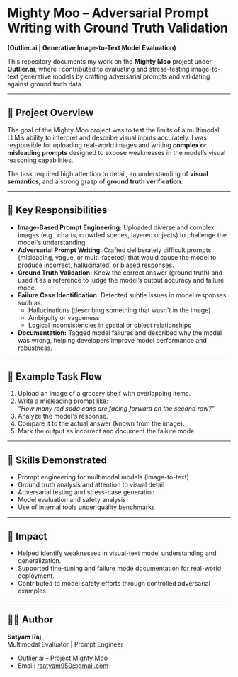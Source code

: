 
# Mighty Moo – Adversarial Prompt Writing with Ground Truth Validation  
**(Outlier.ai | Generative Image-to-Text Model Evaluation)**

This repository documents my work on the **Mighty Moo** project under **Outlier.ai**, where I contributed to evaluating and stress-testing image-to-text generative models by crafting adversarial prompts and validating against ground truth data.

---

## 🧠 Project Overview

The goal of the Mighty Moo project was to test the limits of a multimodal LLM’s ability to interpret and describe visual inputs accurately. I was responsible for uploading real-world images and writing **complex or misleading prompts** designed to expose weaknesses in the model’s visual reasoning capabilities.

The task required high attention to detail, an understanding of **visual semantics**, and a strong grasp of **ground truth verification**.

---

## 🔧 Key Responsibilities

- **Image-Based Prompt Engineering:** Uploaded diverse and complex images (e.g., charts, crowded scenes, layered objects) to challenge the model's understanding.
- **Adversarial Prompt Writing:** Crafted deliberately difficult prompts (misleading, vague, or multi-faceted) that would cause the model to produce incorrect, hallucinated, or biased responses.
- **Ground Truth Validation:** Knew the correct answer (ground truth) and used it as a reference to judge the model’s output accuracy and failure mode.
- **Failure Case Identification:** Detected subtle issues in model responses such as:
  - Hallucinations (describing something that wasn't in the image)
  - Ambiguity or vagueness
  - Logical inconsistencies in spatial or object relationships
- **Documentation:** Tagged model failures and described why the model was wrong, helping developers improve model performance and robustness.

---

## 🧪 Example Task Flow

1. Upload an image of a grocery shelf with overlapping items.
2. Write a misleading prompt like:  
   _“How many red soda cans are facing forward on the second row?”_
3. Analyze the model's response.
4. Compare it to the actual answer (known from the image).
5. Mark the output as incorrect and document the failure mode.

---

## 📌 Skills Demonstrated

- Prompt engineering for multimodal models (image-to-text)
- Ground truth analysis and attention to visual detail
- Adversarial testing and stress-case generation
- Model evaluation and safety analysis
- Use of internal tools under quality benchmarks

---

## 🚀 Impact

- Helped identify weaknesses in visual-text model understanding and generalization.
- Supported fine-tuning and failure mode documentation for real-world deployment.
- Contributed to model safety efforts through controlled adversarial examples.

---

## 👨‍💻 Author

**Satyam Raj**  
Multimodal Evaluator | Prompt Engineer  
- Outlier.ai – Project Mighty Moo  
- Email: rsatyam950@gmail.com
